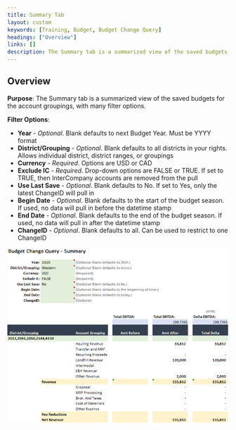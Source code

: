 ```yaml
---
title: Summary Tab
layout: custom
keywords: [Training, Budget, Budget Change Query]
headings: ["Overview"]
links: []
description: The Summary tab is a summarized view of the saved budgets for the account groupings, with many filter options.
---
```


## Overview

**Purpose**: The Summary tab is a summarized view of the saved budgets for the account groupings, with many filter options.

**Filter Options**:

* **Year** - *Optional*. Blank defaults to next Budget Year. Must be YYYY format
* **District/Grouping** - *Optional*. Blank defaults to all districts in your rights. Allows individual district, district ranges, or groupings
* **Currency** - *Required*. Options are USD or CAD
* **Exclude IC** - *Required*. Drop-down options are FALSE or TRUE. If set to TRUE, then InterCompany accounts are removed from the pull
* **Use Last Save** - *Optional*. Blank defaults to No. If set to Yes, only the latest ChangeID will pull in
* **Begin Date** - *Optional*. Blank defaults to the start of the budget season. If used, no data will pull in before the datetime stamp
* **End Date** - *Optional*. Blank defaults to the end of the budget season. If used, no data will pull in after the datetime stamp
* **ChangeID** - *Optional*. Blank defaults to all. Can be used to restrict to one ChangeID

![](/images/WCNTraining/Budget/BudChangeQuery_Summary_FullView.png)
